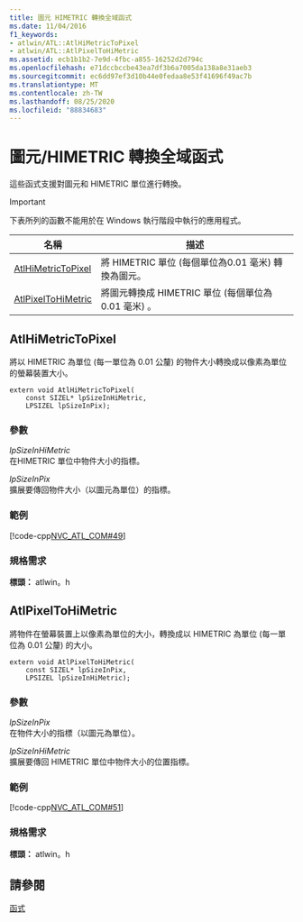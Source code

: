 ```yaml
---
title: 圖元 HIMETRIC 轉換全域函式
ms.date: 11/04/2016
f1_keywords:
- atlwin/ATL::AtlHiMetricToPixel
- atlwin/ATL::AtlPixelToHiMetric
ms.assetid: ecb1b1b2-7e9d-4fbc-a855-16252d2d794c
ms.openlocfilehash: e71dccbccbe43ea7df3b6a7005da138a8e31aeb3
ms.sourcegitcommit: ec6dd97ef3d10b44e0fedaa8e53f41696f49ac7b
ms.translationtype: MT
ms.contentlocale: zh-TW
ms.lasthandoff: 08/25/2020
ms.locfileid: "88834683"
---
```

# <a name="pixelhimetric-conversion-global-functions"></a>圖元/HIMETRIC 轉換全域函式

這些函式支援對圖元和 HIMETRIC 單位進行轉換。

> [!IMPORTANT]
> 下表所列的函數不能用於在 Windows 執行階段中執行的應用程式。

|名稱|描述|
|-|-|
|[AtlHiMetricToPixel](#atlhimetrictopixel)|將 HIMETRIC 單位 (每個單位為0.01 毫米) 轉換為圖元。|
|[AtlPixelToHiMetric](#atlpixeltohimetric)|將圖元轉換成 HIMETRIC 單位 (每個單位為0.01 毫米) 。|

## <a name="atlhimetrictopixel"></a><a name="atlhimetrictopixel"></a> AtlHiMetricToPixel

將以 HIMETRIC 為單位 (每一單位為 0.01 公釐) 的物件大小轉換成以像素為單位的螢幕裝置大小。

```
extern void AtlHiMetricToPixel(
    const SIZEL* lpSizeInHiMetric,
    LPSIZEL lpSizeInPix);
```

### <a name="parameters"></a>參數

*lpSizeInHiMetric*<br/>
在HIMETRIC 單位中物件大小的指標。

*lpSizeInPix*<br/>
擴展要傳回物件大小（以圖元為單位）的指標。

### <a name="example"></a>範例

[!code-cpp[NVC_ATL_COM#49](../../atl/codesnippet/cpp/pixel-himetric-conversion-global-functions_1.cpp)]

### <a name="requirements"></a>規格需求

**標頭：** atlwin。h

## <a name="atlpixeltohimetric"></a><a name="atlpixeltohimetric"></a> AtlPixelToHiMetric

將物件在螢幕裝置上以像素為單位的大小，轉換成以 HIMETRIC 為單位 (每一單位為 0.01 公釐) 的大小。

```
extern void AtlPixelToHiMetric(
    const SIZEL* lpSizeInPix,
    LPSIZEL lpSizeInHiMetric);
```

### <a name="parameters"></a>參數

*lpSizeInPix*<br/>
在物件大小的指標（以圖元為單位）。

*lpSizeInHiMetric*<br/>
擴展要傳回 HIMETRIC 單位中物件大小的位置指標。

### <a name="example"></a>範例

[!code-cpp[NVC_ATL_COM#51](../../atl/codesnippet/cpp/pixel-himetric-conversion-global-functions_2.cpp)]

### <a name="requirements"></a>規格需求

**標頭：** atlwin。h

## <a name="see-also"></a>請參閱

[函式](../../atl/reference/atl-functions.md)
